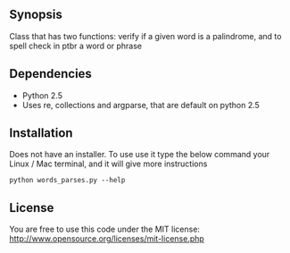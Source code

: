 ## Synopsis

Class that has two functions: verify if a given word is a palindrome, and to spell check in ptbr a word or phrase

## Dependencies

- Python 2.5
- Uses re, collections and argparse, that are default on python 2.5

## Installation

Does not have an installer. 
To use use it type the below command your Linux / Mac terminal, and it will give more instructions
```unix
python words_parses.py --help
```

## License

You are free to use this code under the MIT license: 
http://www.opensource.org/licenses/mit-license.php

